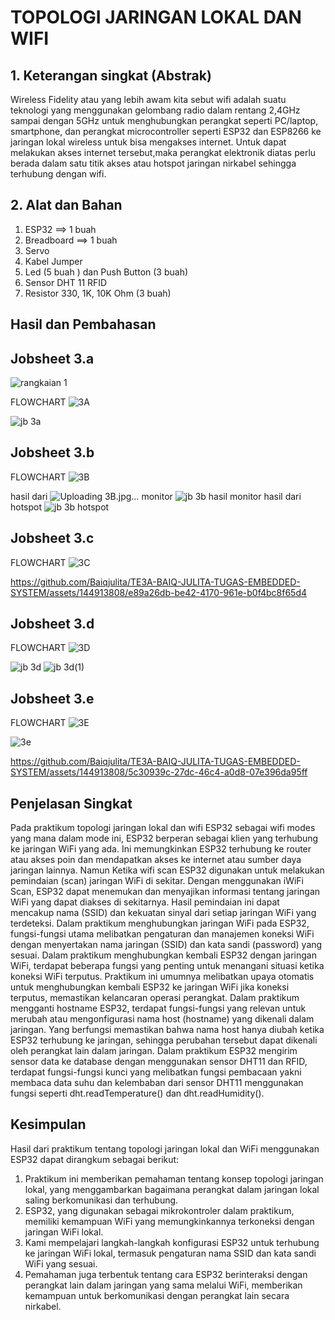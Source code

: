 # TOPOLOGI JARINGAN LOKAL DAN WIFI
## 1. Keterangan singkat (Abstrak)
Wireless Fidelity atau yang lebih awam kita sebut wifi adalah suatu teknologi yang menggunakan gelombang radio dalam rentang 2,4GHz sampai dengan 5GHz untuk menghubungkan perangkat seperti PC/laptop, smartphone, dan perangkat microcontroller seperti ESP32 dan ESP8266 ke jaringan lokal wireless untuk bisa mengakses internet. Untuk dapat melakukan akses internet tersebut,maka perangkat elektronik diatas perlu berada dalam satu titik akses atau hotspot jaringan nirkabel sehingga terhubung dengan wifi.
## 2. Alat dan Bahan
1. ESP32                     ==> 1 buah
2. Breadboard                ==> 1 buah
3. Servo
4. Kabel Jumper
5. Led (5 buah ) dan Push Button (3 buah)
6. Sensor DHT 11 RFID
7. Resistor 330, 1K, 10K Ohm (3 buah)
   
## Hasil dan Pembahasan
## Jobsheet 3.a
![rangkaian 1](https://github.com/Baiqjulita/TE3A-BAIQ-JULITA-TUGAS-EMBEDDED-SYSTEM/assets/144913808/08d3fa4b-51ee-4ce4-9179-5a818d94e4cd)

FLOWCHART
![3A](https://github.com/Baiqjulita/TE3A-BAIQ-JULITA-TUGAS-EMBEDDED-SYSTEM/assets/144913808/1827daf8-f632-42a2-bef4-c095aa2bb7bd)


![jb 3a](https://github.com/Baiqjulita/TE3A-BAIQ-JULITA-TUGAS-EMBEDDED-SYSTEM/assets/144913808/eb3e5a41-b375-4436-833e-aeb1105d4547)

## Jobsheet 3.b
FLOWCHART
![3B](https://github.com/Baiqjulita/TE3A-BAIQ-JULITA-TUGAS-EMBEDDED-SYSTEM/assets/144913808/6123b4a3-ab59-491d-8445-f0a6c0bc1c10)

hasil dari ![Uploading 3B.jpg…]()
monitor
![jb 3b hasil monitor](https://github.com/Baiqjulita/TE3A-BAIQ-JULITA-TUGAS-EMBEDDED-SYSTEM/assets/144913808/a70c533a-dddb-4618-a0a0-6e7211a8f1c2)
hasil dari hotspot
![jb 3b hotspot](https://github.com/Baiqjulita/TE3A-BAIQ-JULITA-TUGAS-EMBEDDED-SYSTEM/assets/144913808/f2f8a1a2-9bfc-448a-89a6-f0b39ea903ed)

## Jobsheet 3.c
FLOWCHART
![3C](https://github.com/Baiqjulita/TE3A-BAIQ-JULITA-TUGAS-EMBEDDED-SYSTEM/assets/144913808/04fb70ab-7ab8-4e48-9281-f4a6b7415d85)


https://github.com/Baiqjulita/TE3A-BAIQ-JULITA-TUGAS-EMBEDDED-SYSTEM/assets/144913808/e89a26db-be42-4170-961e-b0f4bc8f65d4

## Jobsheet 3.d
FLOWCHART
![3D](https://github.com/Baiqjulita/TE3A-BAIQ-JULITA-TUGAS-EMBEDDED-SYSTEM/assets/144913808/8f2e6a09-1690-4412-bffe-2734c30f2c7b)


![jb 3d](https://github.com/Baiqjulita/TE3A-BAIQ-JULITA-TUGAS-EMBEDDED-SYSTEM/assets/144913808/ef0fd092-453b-4dfc-aeb8-2940707a9af6)
![jb 3d(1)](https://github.com/Baiqjulita/TE3A-BAIQ-JULITA-TUGAS-EMBEDDED-SYSTEM/assets/144913808/003c4ce6-d96f-455f-822c-627658580651)
## Jobsheet 3.e
FLOWCHART
![3E](https://github.com/Baiqjulita/TE3A-BAIQ-JULITA-TUGAS-EMBEDDED-SYSTEM/assets/144913808/5784122d-5aef-4412-a4fa-6c4490b79488)


![3e](https://github.com/Baiqjulita/TE3A-BAIQ-JULITA-TUGAS-EMBEDDED-SYSTEM/assets/144913808/2fc09250-99d9-42d4-b4dd-6417a1e2b04a)

https://github.com/Baiqjulita/TE3A-BAIQ-JULITA-TUGAS-EMBEDDED-SYSTEM/assets/144913808/5c30939c-27dc-46c4-a0d8-07e396da95ff

## Penjelasan Singkat
Pada praktikum topologi jaringan lokal dan wifi ESP32 sebagai wifi modes yang mana dalam mode ini, ESP32 berperan sebagai klien yang terhubung ke jaringan WiFi yang ada. Ini memungkinkan ESP32 terhubung ke router atau akses poin dan mendapatkan akses ke internet atau sumber daya jaringan lainnya. Namun Ketika wifi scan ESP32 digunakan untuk melakukan pemindaian (scan) jaringan WiFi di sekitar. Dengan menggunakan iWiFi Scan, ESP32 dapat menemukan dan menyajikan informasi tentang jaringan WiFi yang dapat diakses di sekitarnya. Hasil pemindaian ini dapat mencakup nama (SSID) dan kekuatan sinyal dari setiap jaringan WiFi yang terdeteksi. Dalam praktikum menghubungkan jaringan WiFi pada ESP32, fungsi-fungsi utama melibatkan pengaturan dan manajemen koneksi WiFi dengan menyertakan nama jaringan (SSID) dan kata sandi (password) yang sesuai. Dalam praktikum menghubungkan kembali ESP32 dengan jaringan WiFi, terdapat beberapa fungsi yang penting untuk menangani situasi ketika koneksi WiFi terputus. Praktikum ini umumnya melibatkan upaya otomatis untuk menghubungkan kembali ESP32 ke jaringan WiFi jika koneksi terputus, memastikan kelancaran operasi perangkat. Dalam praktikum mengganti hostname ESP32, terdapat fungsi-fungsi yang relevan untuk merubah atau mengonfigurasi nama host (hostname) yang dikenali dalam jaringan. Yang berfungsi memastikan bahwa nama host hanya diubah ketika ESP32 terhubung ke jaringan, sehingga perubahan tersebut dapat dikenali oleh perangkat lain dalam jaringan. Dalam praktikum ESP32 mengirim sensor data ke database dengan menggunakan sensor DHT11 dan RFID, terdapat fungsi-fungsi kunci yang melibatkan fungsi pembacaan yakni membaca data suhu dan kelembaban dari sensor DHT11 menggunakan fungsi seperti dht.readTemperature() dan dht.readHumidity().

## Kesimpulan
Hasil dari praktikum tentang topologi jaringan lokal dan WiFi menggunakan ESP32 dapat dirangkum sebagai berikut:

1.   Praktikum ini memberikan pemahaman tentang konsep topologi jaringan lokal, yang menggambarkan bagaimana perangkat dalam jaringan          lokal saling berkomunikasi dan terhubung.
2.   ESP32, yang digunakan sebagai mikrokontroler dalam praktikum, memiliki kemampuan WiFi yang memungkinkannya terkoneksi dengan              jaringan WiFi lokal.
3.   Kami mempelajari langkah-langkah konfigurasi ESP32 untuk terhubung ke jaringan WiFi lokal, termasuk pengaturan nama SSID dan kata         sandi WiFi yang sesuai.
4.   Pemahaman juga terbentuk tentang cara ESP32 berinteraksi dengan perangkat lain dalam jaringan yang sama melalui WiFi, memberikan          kemampuan untuk berkomunikasi dengan perangkat lain secara nirkabel.
